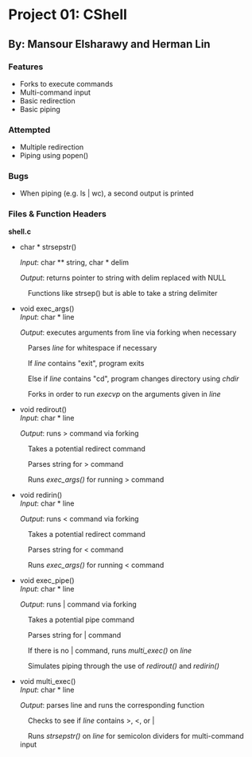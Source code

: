 # Project 01: CShell
## By: Mansour Elsharawy and Herman Lin


### Features

 * Forks to execute commands
 * Multi-command input
 * Basic redirection
 * Basic piping

### Attempted

 * Multiple redirection 
 * Piping using popen()

### Bugs

 * When piping (e.g. ls | wc), a second output is printed

### Files & Function Headers

**shell.c**
 * char * strsepstr()<p>
 *Input*: char ** string, char * delim<p>
 *Output*: returns pointer to string with delim replaced with NULL<p>
 &nbsp;&nbsp;&nbsp;&nbsp;Functions like strsep() but is able to take a string delimiter<p>
 
 
 * void exec_args()		
 *Input*: char * line<p>
 *Output*: executes arguments from line via forking when necessary<p>
 &nbsp;&nbsp;&nbsp;&nbsp;Parses *line* for whitespace if necessary<p>
 &nbsp;&nbsp;&nbsp;&nbsp;If *line* contains "exit", program exits<p>
 &nbsp;&nbsp;&nbsp;&nbsp;Else if *line* contains "cd", program changes directory using *chdir*<p>
 &nbsp;&nbsp;&nbsp;&nbsp;Forks in order to run *execvp* on the arguments given in *line*<p>
 
 
 * void redirout()		
 *Input*: char * line<p>
 *Output*: runs > command via forking<p>
 &nbsp;&nbsp;&nbsp;&nbsp;Takes a potential redirect command<p>
 &nbsp;&nbsp;&nbsp;&nbsp;Parses string for > command<p>
 &nbsp;&nbsp;&nbsp;&nbsp;Runs *exec_args()* for running > command<p>
 
 
 * void redirin()		
 *Input*: char * line<p>
 *Output*: runs < command via forking<p>
 &nbsp;&nbsp;&nbsp;&nbsp;Takes a potential redirect command<p>
 &nbsp;&nbsp;&nbsp;&nbsp;Parses string for < command<p>
 &nbsp;&nbsp;&nbsp;&nbsp;Runs *exec_args()* for running < command<p>
 
 
 * void exec_pipe()		
 *Input*: char * line<p>
 *Output*: runs | command via forking<p>
 &nbsp;&nbsp;&nbsp;&nbsp;Takes a potential pipe command<p>
 &nbsp;&nbsp;&nbsp;&nbsp;Parses string for | command<p>
 &nbsp;&nbsp;&nbsp;&nbsp;If there is no | command, runs *multi_exec()* on *line*<p>
 &nbsp;&nbsp;&nbsp;&nbsp;Simulates piping through the use of *redirout()* and *redirin()*<p>
 
 
 * void multi_exec()		
 *Input*: char * line<p>
 *Output*: parses line and runs the corresponding function<p>
 &nbsp;&nbsp;&nbsp;&nbsp;Checks to see if *line* contains >, <, or |<p>
 &nbsp;&nbsp;&nbsp;&nbsp;Runs *strsepstr()* on *line* for semicolon dividers for multi-command input<p>
 

